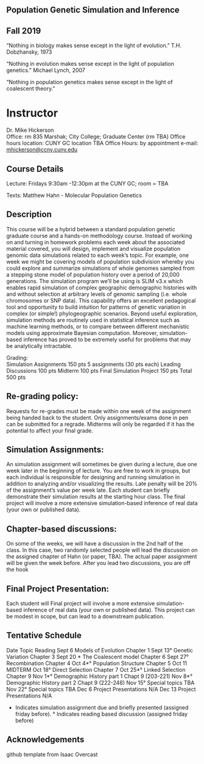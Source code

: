 ## Population Genetic Simulation and Inference  
## Fall 2019


“Nothing in biology makes sense except in the light of evolution.”
	T.H. Dobzhansky, 1973 

“Nothing in evolution makes sense except in the light of population genetics.”
	Michael Lynch, 2007 

“Nothing in population genetics makes sense except in the light of coalescent theory.”

# Instructor
Dr. Mike Hickerson	
Office: rm 835 Marshak; City College; Graduate Center (rm TBA)
Office hours location: CUNY GC location TBA 
Office Hours: by appointment 
e-mail: mhickerson@ccny.cuny.edu

## Course Details
Lecture: Fridays 9:30am -12:30pm at the CUNY GC; room = TBA

Texts:  Matthew Hahn - Molecular Population Genetics

## Description
This course will be a hybrid between a standard population genetic graduate course and a hands-on methodology course. Instead of working on and turning in homework problems each week about the associated material covered, you will design, implement and visualize population genomic data simulations related to each week’s topic. For example, one week we might be covering models of population subdivision whereby you could explore and summarize simulations of whole genomes sampled from a stepping stone model of population history over a period of 20,000 generations. The simulation program we’ll be using is SLIM v3.x which enables rapid simulation of complex geographic demographic histories with and without selection at arbitrary levels of genomic sampling (i.e. whole chromosomes or SNP data). This capability offers an excellent pedagogical tool and opportunity to build intuition for patterns of genetic variation in complex (or simple!) phylogeographic scenarios. Beyond useful exploration, simulation methods are routinely used in statistical inference such as machine learning methods, or to compare between different mechanistic models using approximate Bayesian computation. Moreover, simulation-based inference has proved to be extremely useful for problems that may be analytically intractable. 

Grading: 	
Simulation Assignments						    150 pts
	5 assignments (30 pts each)
Leading Discussions							      100 pts
Midterm										            100 pts
Final Simulation Project					    150 pts
			Total							              500 pts

## Re-grading policy:  
Requests for re-grades must be made within one week of the assignment being handed back to the student.  Only assignments/exams done in pen can be submitted for a regrade.  Midterms will only be regarded if it has the potential to affect your final grade.  

## Simulation Assignments:  
An simulation assignment will sometimes be given during a lecture, due one week later in the beginning of lecture. You are free to work in groups, but each individual is responsible for designing and running simulation in addition to analyzing and/or visualizing the results.   Late penalty will be 20% of the assignment’s value per week late. Each student can briefly demonstrate their simulation results at the starting hour class. The final project will involve a more extensive simulation-based inference of real data (your own or published data). 
	
## Chapter-based discussions: 
On some of the weeks, we will have a discussion in the 2nd half of the class. In this case, two randomly selected people will lead the discussion on the assigned chapter of Hahn (or paper, TBA). The actual paper assignment will be given the week before. After you lead two discussions, you are off the hook 

## Final Project Presentation: 
Each student will Final project will involve a more extensive simulation-based inference of real data (your own or published data). This project can be modest in scope, but can lead to a downstream publication. 

## Tentative Schedule
Date                	Topic                           Reading
Sept 6              	Models of Evolution             Chapter 1
Sept 13°          	Genetic Variation               Chapter 3
Sept 20 *           	The Coalescent model            Chapter 6
Sept 27°            	Recombination                   Chapter 4
Oct 4*°             	Population Structure            Chapter 5
Oct 11              	MIDTERM
Oct 18°             	Direct Selection                Chapter 7
Oct 25*°            	Linked Selection                Chapter 9
Nov 1*°             	Demographic History part 1      Chapt 9 (203-221)
Nov 8*°             	Demographic History part 2      Chapt 9 (222-248)
Nov 15°       		Special topics                  TBA
Nov 22°             	Special topics                  TBA
Dec 6               	Project Presentations           N/A
Dec 13              	Project Presentations           N/A

 * Indicates simulation assignment due and briefly presented (assigned friday before). 
 ° Indicates reading based discussion (assigned friday before)


## Acknowledgements

github template from Isaac Overcast
